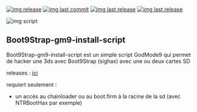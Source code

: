 [![img release](https://img.shields.io/github/release-date/Ooggle/Boot9Strap-gm9-install-script.svg?sanitize=true&color=blue)](#)
[![img last commit](https://img.shields.io/github/last-commit/Ooggle/Boot9Strap-gm9-install-script.svg)](#)
[![img last release](https://img.shields.io/github/release/Ooggle/Boot9Strap-gm9-install-script.svg?color=red)](#)
[![img last release](https://img.shields.io/twitter/follow/Ooggule.svg?style=social)](https://twitter.com/Ooggule)

![img script](https://i.imgur.com/LnI1X0J.png)


## Boot9Strap-gm9-install-script
Boot9Strap-gm9-install-script est un simple script GodMode9 qui permet de hacker une 3ds avec Boot9Strap (sighax) avec une ou deux cartes SD

releases : [ici](https://github.com/Ooggle/Boot9Strap-gm9-install-script/releases)

requiert seulement :
- un accès au chainloader ou au boot.firm à la racine de la sd (avec NTRBootHax par exemple)
